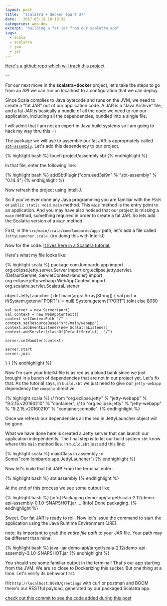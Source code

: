 ```yaml
---
layout: post
title:  "scalatra + docker (part 3)"
date:   2017-03-19 18:18:32
categories: web-dev
excerpt: "building a fat jar from our scalatra app"
tags:
  - scala
  - scalatra
  - jvm
  - jar
---
```


[Here's a github repo which will track this project](https://github.com/lombardo-chcg/scalatra-docker)

--

For our next move in the **scalatra+docker** project, let's take the steps to go from an API we can run on localhost to a configuration that we can deploy.

Since Scala complies to Java bytecode and runs on the JVM, we need to create a "fat JAR" out of our application code.  A JAR is a "Java Archive" file, and a fat JAR is basically a bundle of all the code we need to run our application, including all the dependencies, bundled into a single file.

I will admit that I am not an expert in Java build systems so I am going to hack my way thru this =)

The package we will use to assemble our fat JAR is appropriately called [`sbt-assembly`](https://github.com/sbt/sbt-assembly).  Let's add this dependency to our project.

{% highlight bash %}
touch project/assembly.sbt
{% endhighlight %}

In that file, enter the following line:

{% highlight bash %}
addSbtPlugin("com.eed3si9n" % "sbt-assembly" % "0.14.4")
{% endhighlight %}

Now refresh the project using IntelliJ.

So if you've ever done any Java programming you are familiar with the `PSVM` or `public static void main` method.  This `main` method is the entry point to an application.  And you may have also noticed that our project is missing a `main` method, something required in order to create a fat JAR.  So lets add the Scalatra version of a `main` method.

First, in the `src/main/scala/com/lombardo/app/` path, let's add a file called `JettyLauncher.scala`.  (try doing this with IntelliJ)  

Now for the code.  [It lives here in a Scalatra tutorial.](http://www.scalatra.org/guides/deployment/standalone.html)

Here's what my file looks like:

{% highlight scala %}
package com.lombardo.app
import org.eclipse.jetty.server.Server
import org.eclipse.jetty.servlet.{DefaultServlet, ServletContextHandler}
import org.eclipse.jetty.webapp.WebAppContext
import org.scalatra.servlet.ScalatraListener

object JettyLauncher {
  def main(args: Array[String]) {
    val port = if(System.getenv("PORT") != null) System.getenv("PORT").toInt else 8080

    val server = new Server(port)
    val context = new WebAppContext()
    context setContextPath "/"
    context.setResourceBase("src/main/webapp")
    context.addEventListener(new ScalatraListener)
    context.addServlet(classOf[DefaultServlet], "/")

    server.setHandler(context)

    server.start
    server.join
  }
}
{% endhighlight %}

Now I'm sure your IntelliJ file is as red as a blood bank since we just brought in a bunch of dependencies that are not in our project yet.  Let's fix that.  As the tutorial says, in `build.sbt` we just need to give our `jetty-webapp` dependency the `compile` directive.

{% highlight scala %}
// from "org.eclipse.jetty" % "jetty-webapp" % "9.2.15.v20160210" % "container",
// to "org.eclipse.jetty" % "jetty-webapp" % "9.2.15.v20160210" % "container;compile",
{% endhighlight %}

Once we refresh our dependencies all the red in JettyLauncher object will be gone.

What we have done here is created a Jetty server that can launch our application independently.  The final step is to let our build system `sbt` know where this `main` method lies.  In `build.sbt` just add this line:

{% highlight scala %}
mainClass in assembly := Some("com.lombardo.app.JettyLauncher")
{% endhighlight %}

Now let's build that fat JAR!  From the terminal enter:

{% highlight bash %}
sbt assembly
{% endhighlight %}

At the end of this process we see some output like:

{% highlight bash %}
[info] Packaging demo-api/target/scala-2.12/demo-api-assembly-0.1.0-SNAPSHOT.jar ...
[info] Done packaging.
{% endhighlight %}

Sweet.  Our fat JAR is ready to roll.  Now let's issue the command to start the application using the Java Runtime Environment (JRE).

note: its important to grab the *entire file path* to your JAR file.  Your path may be different than mine.

{% highlight bash %}
java -jar demo-api/target/scala-2.12/demo-api-assembly-0.1.0-SNAPSHOT.jar
{% endhighlight %}

You should see some familiar output in the terminal!  That's our app starting from the JVM.  We are so close to Dockerizing this sucker.  But one thing at a time.  Let's verify its behavior first.

Hit `http://localhost:8080/greetings` with curl or postman and BOOM there's our RESTful payload, generated by our packaged Scalatra app.

<!-- Next time we'll be [loading up this JAR into a runnable Docker image.](/web-dev/2017/03/25/scalatra+docker-(part-4).html) -->

[check out this commit to see the code added during this post](https://github.com/lombardo-chcg/scalatra-docker/commit/76d00538e158c931b205a375f06fe5c45e657b2d)   
